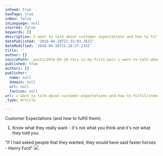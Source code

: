 ```yaml
---
inFeed: true
hasPage: true
inNav: false
inLanguage: null
starred: false
keywords: []
description: I want to talk about customer expectations and how to fulfill them.
datePublished: '2016-04-10T21:33:03.261Z'
dateModified: '2016-04-10T21:28:27.235Z'
title: ''
author: []
sourcePath: _posts/2016-04-10-this-is-my-first-post-i-want-to-talk-about-customer-expecta.md
published: true
authors: []
publisher:
  name: null
  domain: null
  url: null
  favicon: null
url: i-want-to-talk-about-customer-expectations-and-how-to-fulfil/index.html
_type: Article

---
```

Customer Expectations (and how to fulfill them).

1) Know what they really want - it's not what you think and it's not what they told you. 

"If I had asked people that they wanted, they would have said faster 
horses - Henry Ford"
![](https://the-grid-user-content.s3-us-west-2.amazonaws.com/33908e86-f7f5-40f4-9ce5-da9ff2619b21.jpg)